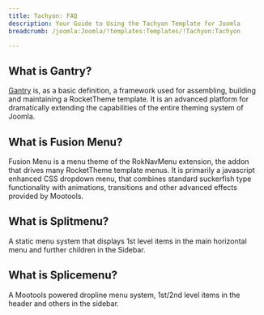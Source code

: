 ```yaml
---
title: Tachyon: FAQ
description: Your Guide to Using the Tachyon Template for Joomla
breadcrumb: /joomla:Joomla/!templates:Templates/!Tachyon:Tachyon

---
```


What is Gantry?
-----
[Gantry][gantry] is, as a basic definition, a framework used for assembling, building and maintaining a RocketTheme template. It is an advanced platform for dramatically extending the capabilities of the entire theming system of Joomla.

What is Fusion Menu?
-----
Fusion Menu is a menu theme of the RokNavMenu extension, the addon that drives many RocketTheme template menus. It is primarily a javascript enhanced CSS dropdown menu, that combines standard suckerfish type functionality with animations, transitions and other advanced effects provided by Mootools.

What is Splitmenu?
-----
A static menu system that displays 1st level items in the main horizontal menu and further children in the Sidebar.

What is Splicemenu?
-----
A Mootools powered dropline menu system, 1st/2nd level items in the header and others in the sidebar.

[gantry]: http://gantry.org/
[features]: http://demo.rockettheme.com/joomla-Templates/tachyon/features
[font]: http://www.fontsquirrel.com/fonts/ubuntu
[forum]: http://www.rockettheme.com/forum/joomla-template-tachyon/
[dropdown]: http://demo.rockettheme.com/joomla-Templates/tachyon/features/menu-options
[splitmenu]: http://demo.rockettheme.com/joomla-Templates/tachyon/features/menu-options
[extensions]: http://demo.rockettheme.com/joomla-Templates/tachyon/features/extensions